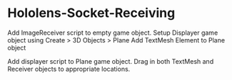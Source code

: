 # Hololens-Socket-Receiving

Add ImageReceiver script to empty game object.
Setup Displayer game object using Create > 3D Objects > Plane
Add TextMesh Element to Plane object

Add displayer script to Plane game object. Drag in both TextMesh and Receiver objects to appropriate locations.
